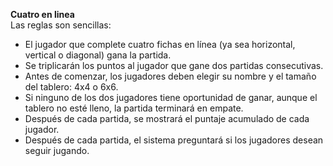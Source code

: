 **Cuatro en linea**\
Las reglas son sencillas:

* El jugador que complete cuatro fichas en línea (ya sea horizontal, vertical o diagonal) gana la partida.
* Se triplicarán los puntos al jugador que gane dos partidas consecutivas.
* Antes de comenzar, los jugadores deben elegir su nombre y el tamaño del tablero: 4x4 o 6x6.
* Si ninguno de los dos jugadores tiene oportunidad de ganar, aunque el tablero no esté lleno, la partida terminará en empate.
* Después de cada partida, se mostrará el puntaje acumulado de cada jugador.
* Después de cada partida, el sistema preguntará si los jugadores desean seguir jugando.
